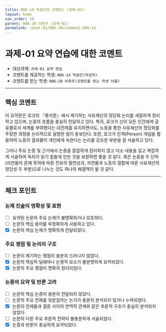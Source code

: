```yaml
---
title: 006-14 박솔민의 코멘트c (과제-01) 
layout: home
nav_order: 14
parent: 006-20 이한주 (과제-01)
permalink: /asmt-01/006-20/comment-006-14
---
```


# 과제-01 요약 연습에 대한 코멘트

- 대상과제: `과제-01 요약 연습`
- 코멘트를 제공하는 학생: `006-14 박솔민(작성자)` 
- 코멘트를 받는 학생: `006-20 이한주(코멘트를 받는 학생 이름)` 

---

## 핵심 코멘트

이 요약문은 로크의 『통치론』에서 제기하는 사유재산의 정당화 논리를 세밀하게 정리하고 있으며, 논증의 흐름을 충실히 전달하고 있다. 특히, 로크가 신이 모든 인간에게 공유물로서 세계를 부여했다는 대전제를 유지하면서도, 노동을 통한 사유재산의 정당화를 주장한 과정을 논리적으로 설명한 점이 돋보인다. 또한, 로크가 인격(Person) 개념을 활용하여 노동의 결과물이 개인에게 속한다는 논리를 강조한 부분을 잘 서술하고 있다.

그러나 주요 논증 및 근거에서 논증을 깔끔하게 정리하지 않고 다소 내용을 길고 복잡하게 서술하여 독자가 읽기 힘들게 만든 것을 보완하면 좋을 것 같다. 혹은 논증을 두 단락(자연물의 존재 목적에 따른 전유의 필연성과, 자연물과 노동의 결합에 따른 사유재산의 정당성 두 부분)으로 나누는 것도 하나의 해결책이 될 것 같다.


---

## 체크 포인트

### 논제 진술의 명확성 및 표현  
- [ ] 요약된 논문의 주요 논제가 불명확하거나 모호하다.  
- [ ] 논문의 핵심 용어를 부정확하게 사용하고 있다.  
- [x] 논문의 핵심 논제가 명확하게 전달되었다.  

### 주요 쟁점 및 논의의 구조  
- [ ] 논문이 제기하는 쟁점이 충분히 드러나지 않았다.  
- [x] 논문의 핵심적 딜레마나 논쟁적 요소가 불분명하게 요약되었다.  
- [x] 논문의 주요 쟁점이 명확히 정리되었다.  

### 논증의 요약 및 반론 고려  
- [ ] 논문의 핵심 논증이 충분히 전달되지 않았다.  
- [ ] 논문의 주요 전제를 뒷받침하는 논거가 충분히 분석되지 않거나 누락되었다.  
- [x] 논문의 전제들과 결론 사이의 연역적 관계와 같은 추론적 구조가 충실히 분석되지 않았다.  
- [ ] 논문의 다른 주요 추론적 전략이 불충분하게 서술되었다.
- [x] 논증과 반론이 충실하게 요약되었다. 
